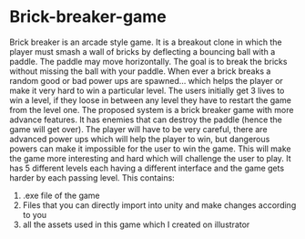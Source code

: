 # Brick-breaker-game
Brick breaker is an arcade style game. It is a breakout clone in which the player must smash a wall of bricks by deflecting a bouncing ball with a paddle. The paddle may move horizontally. The goal is to break the bricks without missing the ball with your paddle. When ever a brick breaks a random good or bad power ups are spawned… which helps the player or make it very hard to win a particular level. The users initially get 3 lives to win a level, if they loose in between any level they have to restart the game from the level one. 
The proposed system is a brick breaker game with more advance features. It has enemies that can destroy the paddle (hence the game will get over). The player will have to be very careful, there are advanced power ups which will help the player to win, but dangerous powers can make it impossible for the user to win the game. This will make the game more interesting and hard which will challenge the user to play. It has 5 different levels each having a different interface and the game gets harder by each passing level.
This contains:
1) .exe file of the game
2) Files that you can directly import into unity and make changes according to you
3) all the assets used in this game which I created on illustrator
